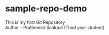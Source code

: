 # sample-repo-demo
This is my first Git Repository
<br>
Author - Prathmesh Sankpal (Third year student)

